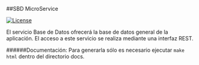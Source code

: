 ##SBD MicroService

[![License](http://img.shields.io/:license-mit-blue.svg)](http://doge.mit-license.org)


El servicio Base de Datos ofrecerá la base de datos general de la aplicación.
El acceso a este servicio se realiza mediante una interfaz REST.


######Documentación:
Para generarla sólo es necesario ejecutar ``make html`` dentro del directorio docs.
